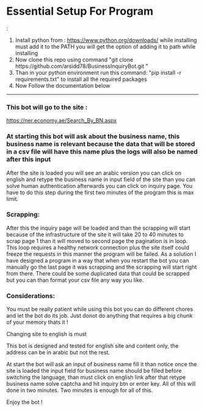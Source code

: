 <h1>Essential Setup For Program</h1>:
<ol>
  <li> Install python from : <a href="https://www.python.org/downloads/">https://www.python.org/downloads/</a> while installing must add it to the PATH you will get the option of adding it to path while installing </li>
  <li> Now clone this repo  using command "git clone https://github.com/arsidd78/BusinessInquiryBot.git " </li>
  <li>Than in your python environment run this command: "pip install -r requirements.txt" to install all the required packages</li>
  <li>Now Follow the documentation below </li>
</ol>
<hr>
<h3>This bot will go to the site :</h3> <a href=https://ner.economy.ae/Search_By_BN.aspx>https://ner.economy.ae/Search_By_BN.aspx</a>
<h3>At starting this bot will ask about the business name, this business name is relevant because the data that will be stored in a csv file will have this name plus the logs will also be named after this input</h3>
<p> After the site is loaded you will see an arabic version you can click on english and retype the business name in input field of the site than you can solve human authentication
afterwards you can click on inquiry page. You have to do this step during the first two minutes of the program this is max limit.</p>
<h3> Scrapping: </h3>
  <p>After this the inquiry page will be loaded and than the scrapping will start because of the infrastructure of the site it will take 20 to 40 minutes to scrap page 1 than it will moved to second page
  the pagination is in loop. This loop requires a healthy network connection plus the site itself could freeze the requests in this manner the program will be failed. As a solution I have designed a program in
    a way that when you restart the bot you can manually go the last page it was scrapping and the scrapping will start right from there. There could be some duplicated data that could be scrapped but you can than format
    your csv file any way you like.
  </p>
  <h3>Considerations:</h3>
  <p>You must be really patient while using this bot you can do different chores and let the bot do its job. Just donot do anything that requires  a big chunk of your memory thats it !</p>
  <p> Changing site to english is must</p>
  <p>This bot is designed and tested for english site and content only, the address can be in arabic but not the rest.</p>
  <p>At start the bot will ask an input of business name fill it than notice once the site is loaded the input field for business name should be filled before switching the language, than must click on english link
  after that retype business name solve captcha and hit inquiry btn or enter key. All of this will done in two minutes. Two minutes is enough for all of this.
  </p>
  <p>Enjoy the bot !</p>
